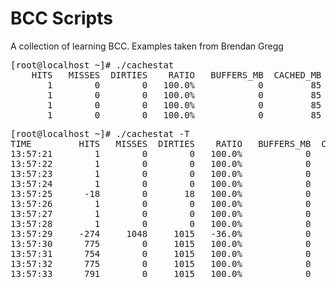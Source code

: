 BCC Scripts 
===========

A collection of learning BCC. Examples taken from Brendan Gregg 

<pre>
[root@localhost ~]# ./cachestat
    HITS   MISSES  DIRTIES    RATIO   BUFFERS_MB  CACHED_MB
       1        0        0   100.0%            0         85
       1        0        0   100.0%            0         85
       1        0        0   100.0%            0         85
       1        0        0   100.0%            0         85
</pre>

<pre>
[root@localhost ~]# ./cachestat -T
TIME         HITS   MISSES  DIRTIES    RATIO   BUFFERS_MB  CACHED_MB
13:57:21        1        0        0   100.0%            0         85
13:57:22        1        0        0   100.0%            0         85
13:57:23        1        0        0   100.0%            0         85
13:57:24        1        0        0   100.0%            0         85
13:57:25      -18        0       18   100.0%            0         64
13:57:26        1        0        0   100.0%            0         64
13:57:27        1        0        0   100.0%            0         64
13:57:28        1        0        0   100.0%            0         64
13:57:29     -274     1048     1015   -36.0%            0         72
13:57:30      775        0     1015   100.0%            0         76
13:57:31      754        0     1015   100.0%            0         80
13:57:32      775        0     1015   100.0%            0         84
13:57:33      791        0     1015   100.0%            0         88

</pre>
